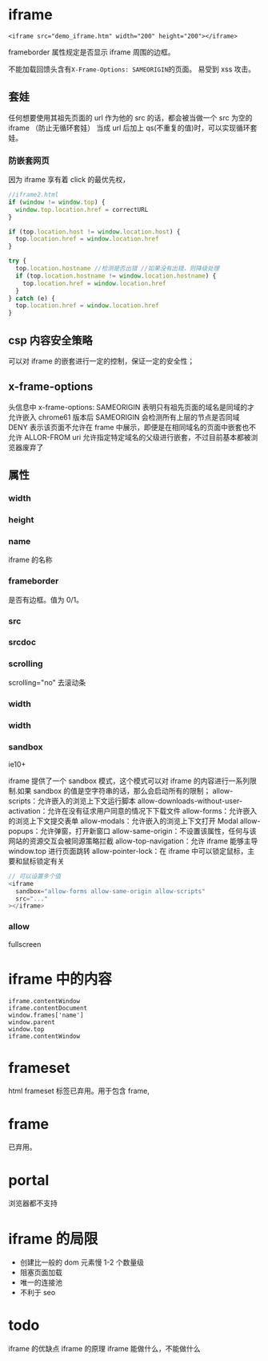 # iframe

```
<iframe src="demo_iframe.htm" width="200" height="200"></iframe>
```

frameborder 属性规定是否显示 iframe 周围的边框。

不能加载回馈头含有`X-Frame-Options: SAMEORIGIN`的页面。
易受到 xss 攻击。

## 套娃

任何想要使用其祖先页面的 url 作为他的 src 的话，都会被当做一个 src 为空的 iframe （防止无循环套娃）
当成 url 后加上 qs(不重复的值)时，可以实现循环套娃。

### 防嵌套网页

因为 iframe 享有着 click 的最优先权，

```js
//iframe2.html
if (window != window.top) {
  window.top.location.href = correctURL
}

if (top.location.host != window.location.host) {
  top.location.href = window.location.href
}

try {
  top.location.hostname //检测是否出错 //如果没有出错，则降级处理
  if (top.location.hostname != window.location.hostname) {
    top.location.href = window.location.href
  }
} catch (e) {
  top.location.href = window.location.href
}
```

## csp 内容安全策略

可以对 iframe 的嵌套进行一定的控制，保证一定的安全性；

## x-frame-options

头信息中 x-frame-options: SAMEORIGIN
表明只有祖先页面的域名是同域的才允许嵌入
chrome61 版本后 SAMEORIGIN 会检测所有上层的节点是否同域
DENY
表示该页面不允许在 frame 中展示，即便是在相同域名的页面中嵌套也不允许
ALLOR-FROM uri
允许指定特定域名的父级进行嵌套，不过目前基本都被浏览器废弃了

## 属性

### width

### height

### name

iframe 的名称

### frameborder

是否有边框。值为 0/1。

### src

### srcdoc

### scrolling

scrolling="no" 去滚动条

### width

### width

### sandbox

ie10+

iframe 提供了一个 sandbox 模式，这个模式可以对 iframe 的内容进行一系列限制.如果 sandbox 的值是空字符串的话，那么会启动所有的限制；
allow-scripts：允许嵌入的浏览上下文运行脚本
allow-downloads-without-user-activation：允许在没有征求用户同意的情况下下载文件
allow-forms：允许嵌入的浏览上下文提交表单
allow-modals：允许嵌入的浏览上下文打开 Modal
allow-popups：允许弹窗，打开新窗口
allow-same-origin：不设置该属性，任何与该网站的资源交互会被同源策略拦截
allow-top-navigation：允许 iframe 能够主导 window.top 进行页面跳转
allow-pointer-lock：在 iframe 中可以锁定鼠标，主要和鼠标锁定有关

```js
// 可以设置多个值
<iframe
  sandbox="allow-forms allow-same-origin allow-scripts"
  src="..."
></iframe>
```

### allow

fullscreen

# iframe 中的内容

```
iframe.contentWindow
iframe.contentDocument
window.frames['name']
window.parent
window.top
iframe.contentWindow

```

# frameset

html frameset 标签已弃用。用于包含 frame,

# frame

已弃用。

# portal

浏览器都不支持

# iframe 的局限

- 创建比一般的 dom 元素慢 1-2 个数量级
- 阻塞页面加载
- 唯一的连接池
- 不利于 seo

# todo

iframe 的优缺点
iframe 的原理
iframe 能做什么，不能做什么
